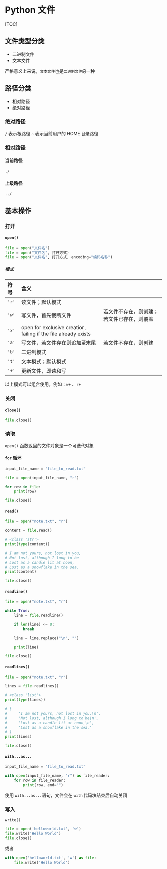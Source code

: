 # Python 文件

[TOC]

## 文件类型分类

* 二进制文件
* 文本文件

严格意义上来说，`文本文件`也是`二进制文件`的一种


## 路径分类

* 相对路径
* 绝对路径

### 绝对路径

`/` 表示根路径
`~` 表示当前用户的 HOME 目录路径

### 相对路径

#### 当前路径

```
./
```

#### 上级路径

```
../
```

## 基本操作

### 打开

####  `open()`

```Python
file = open("文件名")
file = open("文件名", 打开方式)
file = open("文件名", 打开方式, encoding="编码名称")
```

##### 模式

| 符号  | 含义                                                         |                                            |
| :---- | :----------------------------------------------------------- | ------------------------------------------ |
| `'r'` | 读文件；默认模式                                             |                                            |
| `'w'` | 写文件，首先截断文件                                         | 若文件不存在，则创建；若文件已存在，则覆盖 |
| `'x'` | open for exclusive creation, failing if the file already exists |                                            |
| `'a'` | 写文件，若文件存在则追加至末尾                               | 若文件不存在，则创建                       |
| `'b'` | 二进制模式                                                   |                                            |
| `'t'` | 文本模式；默认模式                                           |                                            |
| `'+'` | 更新文件，即读和写                                           |                                            |

以上模式可以组合使用，例如：`w+` 、`r+`

### 关闭 

####  `close()`

```Python
file.close()
```

### 读取

`open()` 函数返回的文件对象是一个可迭代对象

#### `for` 循环

```Python
input_file_name = "file_to_read.txt"

file = open(input_file_name, "r")

for row in file:
    print(row)

file.close()
```

#### `read()`

```Python
file = open("note.txt", "r")

content = file.read()

# <class 'str'>
print(type(content))

# I am not yours, not lost in you,
# Not lost, although I long to be
# Lost as a candle lit at noon,
# Lost as a snowflake in the sea.
print(content)

file.close()
```

#### `readline()`

```Python
file = open("note.txt", "r")

while True:
    line = file.readline()

    if len(line) <= 0:
        break

    line = line.replace("\n", "")

    print(line)

file.close()
```

#### `readlines()`

```Python
file = open("note.txt", "r")

lines = file.readlines()

# <class 'list'>
print(type(lines))

# [
#     'I am not yours, not lost in you,\n',
#     'Not lost, although I long to be\n',
#     'Lost as a candle lit at noon,\n',
#     'Lost as a snowflake in the sea.'
# ]
print(lines)

file.close()
```

#### `with...as...`

```Python
input_file_name = "file_to_read.txt"

with open(input_file_name, "r") as file_reader:
    for row in file_reader:
        print(row, end="")
```

使用 `with...as...`语句，文件会在 `with` 代码块结束后自动关闭

### 写入

`write()`

```python
file = open('helloworld.txt', 'w')
file.write('Hello World')
file.close()
```

或者

```python
with open('helloworld.txt', 'w') as file:
    file.write('Hello World')
```

